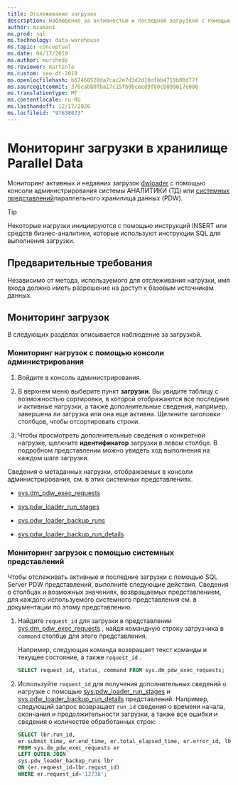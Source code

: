 ```yaml
---
title: Отслеживание загрузок
description: Наблюдение за активностью и последней загрузкой с помощью консоли администрирования системы аналитики (ТД) или системных представлений параллельного хранилища данных (PDW).
author: mzaman1
ms.prod: sql
ms.technology: data-warehouse
ms.topic: conceptual
ms.date: 04/17/2018
ms.author: murshedz
ms.reviewer: martinle
ms.custom: seo-dt-2019
ms.openlocfilehash: b67460528da7cac2e7d3d2d10dfbb4719b08d77f
ms.sourcegitcommit: 370cab80fba17c15fb0bceed9f80cb099017e000
ms.translationtype: MT
ms.contentlocale: ru-RU
ms.lasthandoff: 12/17/2020
ms.locfileid: "97638073"
---
```

# <a name="monitor-loads-into-parallel-data-warehouse"></a>Мониторинг загрузки в хранилище Parallel Data
Мониторинг активных и недавних загрузок [dwloader](dwloader.md) с помощью консоли администрирования системы АНАЛИТИКИ (ТД) или [системных представлений](/azure/synapse-analytics/sql-data-warehouse/sql-data-warehouse-reference-tsql-system-views)параллельного хранилища данных (PDW). 
  
> [!TIP]  
> Некоторые нагрузки инициируются с помощью инструкций INSERT или средств бизнес-аналитики, которые используют инструкции SQL для выполнения загрузки. 

<!-- MISSING LINKS
To monitor this type of load, see [Monitoring Active Queries](monitor-active-queries.md).  
-->
  
## <a name="prerequisites"></a>Предварительные требования  
Независимо от метода, используемого для отслеживания нагрузки, имя входа должно иметь разрешение на доступ к базовым источникам данных. 

<!-- MISSING LINKS
For the permissions to grant, see "Use All of the Admin Console" in [Grant Permissions to Use the Admin Console](grant-permissions-admin-console.md). 

--> 
  
## <a name="monitoring-loads"></a>Мониторинг загрузок  
В следующих разделах описывается наблюдение за загрузкой.  
  
### <a name="to-monitor-loads-by-using-the-admin-console"></a>Мониторинг нагрузок с помощью консоли администрирования  
  
1.  Войдите в консоль администрирования. <!-- MISSING LINKS See [Monitor the Appliance by Using the Admin Console;](monitor-admin-console.md) for instructions. --> 
  
2.  В верхнем меню выберите пункт **загрузки**. Вы увидите таблицу с возможностью сортировки, в которой отображаются все последние и активные нагрузки, а также дополнительные сведения, например, завершена ли загрузка или она еще активна. Щелкните заголовки столбцов, чтобы отсортировать строки.  
  
3.  Чтобы просмотреть дополнительные сведения о конкретной нагрузке, щелкните **идентификатор** загрузки в левом столбце. В подробном представлении можно увидеть ход выполнения на каждом шаге загрузки.  
  
Сведения о метаданных нагрузки, отображаемых в консоли администрирования, см. в этих системных представлениях.  
  
-   [sys.dm_pdw_exec_requests](../relational-databases/system-dynamic-management-views/sys-dm-pdw-exec-requests-transact-sql.md)  
  
-   [sys.pdw_loader_run_stages](../relational-databases/system-catalog-views/sys-pdw-loader-run-stages-transact-sql.md?view=aps-pdw-2016-au7&preserve-view=true)  
  
-   [sys.pdw_loader_backup_runs](../relational-databases/system-catalog-views/sys-pdw-loader-backup-runs-transact-sql.md)  
  
-   [sys.pdw_loader_backup_run_details](../relational-databases/system-catalog-views/sys-pdw-loader-backup-run-details-transact-sql.md)  
  
### <a name="to-monitor-loads-by-using-system-views"></a>Мониторинг загрузок с помощью системных представлений  
Чтобы отслеживать активные и последние загрузки с помощью SQL Server PDW представлений, выполните следующие действия. Сведения о столбцах и возможных значениях, возвращаемых представлением, для каждого используемого системного представления см. в документации по этому представлению.  
  
1.  Найдите `request_id` для загрузки в представлении [sys.dm_pdw_exec_requests](../relational-databases/system-dynamic-management-views/sys-dm-pdw-exec-requests-transact-sql.md) , найдя командную строку загрузчика в `command` столбце для этого представления.  
  
    Например, следующая команда возвращает текст команды и текущее состояние, а также `request_id` .  
  
    ```sql  
    SELECT request_id, status, command FROM sys.dm_pdw_exec_requests;  
    ```  
  
2.  Используйте `request_id` для получения дополнительных сведений о нагрузке с помощью [sys.pdw_loader_run_stages](../relational-databases/system-catalog-views/sys-pdw-loader-run-stages-transact-sql.md) и [sys.pdw_loader_backup_run_details](../relational-databases/system-catalog-views/sys-pdw-loader-backup-run-details-transact-sql.md) представлений. Например, следующий запрос возвращает `run_id` сведения о времени начала, окончания и продолжительности загрузки, а также все ошибки и сведения о количестве обработанных строк:  
  
    ```sql  
    SELECT lbr.run_id,   
    er.submit_time, er.end_time, er.total_elapsed_time, er.error_id, lbr.rows_processed, lbr.rows_rejected, lbr.rows_inserted   
    FROM sys.dm_pdw_exec_requests er   
    LEFT OUTER JOIN   
    sys.pdw_loader_backup_runs lbr   
    ON (er.request_id=lbr.requst_id)   
    WHERE er.request_id='12738';  
    ```  
  
<!-- MISSING LINKS

## See Also  
[Common metadata query examples](metadata-query-examples.md)
-->  
